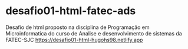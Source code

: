 # desafio01-html-fatec-ads
 Desafio de html proposto na disciplina de Programação em Microinformatica do curso de Analise e desenvolvimento de sistemas da FATEC-SJC
 https://desafio01-html-hugohs98.netlify.app

